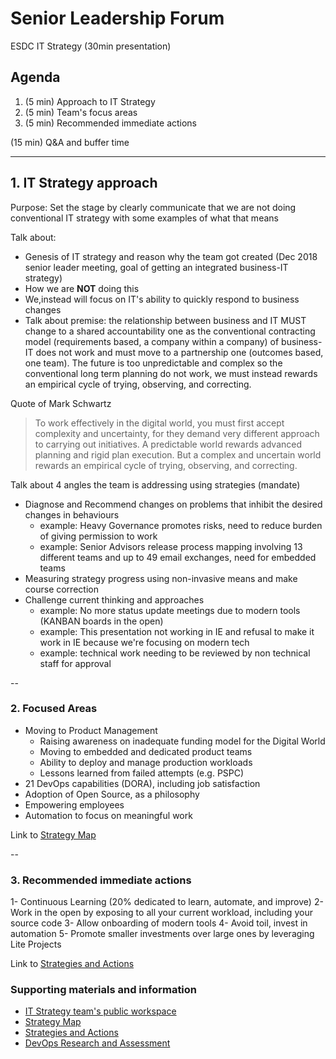 # Senior Leadership Forum

ESDC IT Strategy (30min presentation)

## Agenda

1. (5 min) Approach to IT Strategy
2. (5 min) Team's focus areas
3. (5 min) Recommended immediate actions

(15 min) Q&A and buffer time

---

## 1. IT Strategy approach

Purpose: Set the stage by clearly communicate that we are not doing conventional IT strategy with some examples of what that means

Talk about:

- Genesis of IT strategy and reason why the team got created (Dec 2018 senior leader meeting, goal of getting an integrated business-IT strategy)
- How we are **NOT** doing this
- We,instead will focus on IT's ability to quickly respond to business changes
- Talk about premise: the relationship between business and IT MUST change to a shared accountability one as the conventional contracting model (requirements based, a company within a company) of business-IT does not work and must move to a partnership one (outcomes based, one team). The future is too unpredictable and complex so the conventional long term planning do not work, we must instead rewards an empirical cycle of trying, observing, and correcting.

Quote of Mark Schwartz
> To work effectively in the digital world, you must first accept complexity and uncertainty, for they demand very different approach to carrying out initiatives. A predictable world rewards advanced planning and rigid plan execution. But a complex and uncertain world rewards an empirical cycle of trying, observing, and correcting.

Talk about 4 angles the team is addressing using strategies (mandate)

- Diagnose and Recommend changes on problems that inhibit the desired changes in behaviours
  - example: Heavy Governance promotes risks, need to reduce burden of giving permission to work
  - example: Senior Advisors release process mapping involving 13 different teams and up to 49 email exchanges, need for embedded teams
- Measuring strategy progress using non-invasive means and make course correction
- Challenge current thinking and approaches
  - example: No more status update meetings due to modern tools (KANBAN boards in the open)
  - example: This presentation not working in IE and refusal to make it work in IE because we're focusing on modern tech
  - example: technical work needing to be reviewed by non technical staff for approval
  
--

### 2. Focused Areas

- Moving to Product Management
  - Raising awareness on inadequate funding model for the Digital World
  - Moving to embedded and dedicated product teams
  - Ability to deploy and manage production workloads
  - Lessons learned from failed attempts (e.g. PSPC)
- 21 DevOps capabilities (DORA), including job satisfaction
- Adoption of Open Source, as a philosophy
- Empowering employees
- Automation to focus on meaningful work

Link to [Strategy Map](https://sara-sabr.github.io/ITStrategy/strategy-summary.html)

--

### 3. Recommended immediate actions

1- Continuous Learning (20% dedicated to learn, automate, and improve)
2- Work in the open by exposing to all your current workload, including your source code
3- Allow onboarding of modern tools
4- Avoid toil, invest in automation
5- Promote smaller investments over large ones by leveraging Lite Projects

Link to [Strategies and Actions](https://sara-sabr.github.io/ITStrategy/strategies-actions.html)

### Supporting materials and information

- [IT Strategy team's public workspace](https://sara-sabr.github.io/ITStrategy)
- [Strategy Map](https://sara-sabr.github.io/ITStrategy/strategy-summary.html)
- [Strategies and Actions](https://sara-sabr.github.io/ITStrategy/strategies-actions.html)
- [DevOps Research and Assessment](https://cloud.google.com/devops/)
